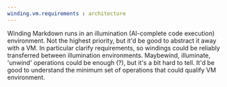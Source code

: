 ```yaml
--- 
winding.vm.requirements : architecture
--- 
```

Winding Markdown runs in an illumination (AI-complete code execution) environment. 
Not the highest priority, but it'd be good to abstract it away with a VM.  In particular clarify requirements, so windings could be reliably transferred between illumination environments. 
Maybewind, illuminate, 'unwind' operations could be enough (?), but it's a bit hard to tell. It'd be good to understand the minimum set of operations that could qualify VM environment.